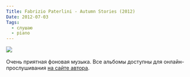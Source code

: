 ```yaml
---
Title: Fabrizio Paterlini - Autumn Stories (2012)
Date: 2012-07-03
Tags: 
  - слушаю
  - piano
---
```


<div class="text"><img src="https://dl.dropbox.com/u/140528/site/autmn-stories.jpeg" /><br /><br />
Очень приятная фоновая музыка. Все альбомы доступны для онлайн-прослушивания <a href="http://www.fabriziopaterlini.com/">на сайте автора</a>.</div>